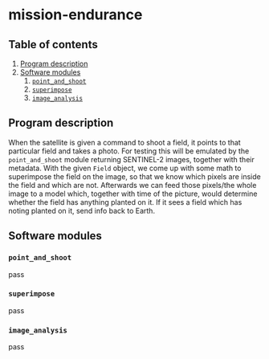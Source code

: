 # mission-endurance

## Table of contents

1. [Program description](#program-description)
2. [Software modules](#software-modules)
    1. [`point_and_shoot`](#point_and_shoot)
    2. [`superimpose`](#superimpose)
    3. [`image_analysis`](#image_analysis)

## Program description

When the satellite is given a command to shoot a field, it points to that particular field and takes a photo. For testing this will be emulated by the `point_and_shoot` module returning SENTINEL-2 images, together with their metadata. With the given `Field` object, we come up with some math to superimpose the field on the image, so that we know which pixels are inside the field and which are not. Afterwards we can feed those pixels/the whole image to a model which, together with time of the picture, would determine whether the field has anything planted on it. If it sees a field which has noting planted on it, send info back to Earth. 

## Software modules

### `point_and_shoot`

pass

### `superimpose`

pass

### `image_analysis`

pass



<!-- ## 1. Preliminary data gathering from OLAF -->

<!-- Get information of each field which is subsidized by the EU, preferably as a shapefile. Get metadata, such as supposed crop type, approximate time of planting etc. --> 

<!-- ## 2. Take pictures of the fields -->

<!-- Point the satellite to the given fields and take pictures before, during and after harvest time for each given field. For testing use SENTINEL data (same resolution). Output should be image with metadata for sat position, so we can later convert to a geocentric coordinate system. --> 

<!-- ## 3. Get training data for models -->
<!-- Pls Shelly make it work pls -->

<!-- ### Recognising if a field is planted with crops or already harvested -->

<!-- Need an index of (image, shapefile, crop status), train the model on individual pixels inside the shapefile (only color information). -->

<!-- ### Identifying the crop type of the unharvested fields -->

<!-- Same info as top section, but with crop type instead of crop/no_crop. --> 

<!-- ## 4. Image analysis -->

<!-- Run the images with shapefiles against ML models 1 and 2 to determine what crop is there on every field, or if it is harvested. If anything unusual is reported, contact ground with relevant images, as well as the analysis performed in space. --> 


